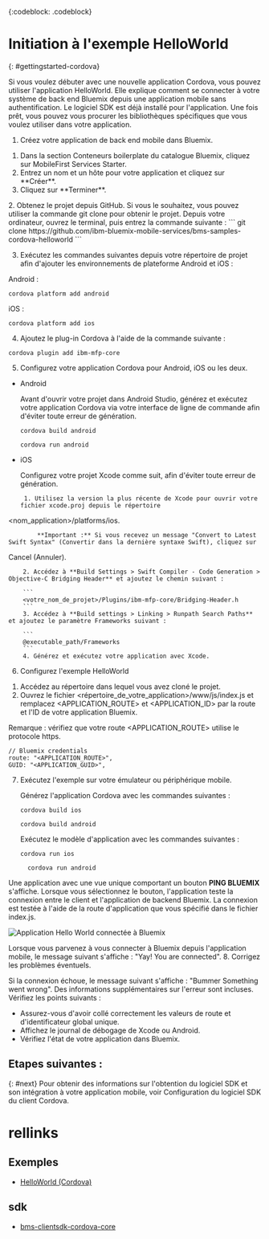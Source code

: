 <!-- Attribute definitions -->
{:codeblock: .codeblock}

# Initiation à l'exemple HelloWorld
{: #gettingstarted-cordova}

Si vous voulez débuter avec une nouvelle application Cordova, vous pouvez utiliser l'application HelloWorld. Elle explique comment se connecter à votre système de back end Bluemix depuis une application mobile sans authentification. Le logiciel SDK est déjà installé pour l'application. Une fois prêt, vous pouvez vous procurer les bibliothèques spécifiques que vous voulez utiliser dans
votre application.

1. Créez votre application de back end mobile dans Bluemix.
<ol>
	<li>Dans la section Conteneurs boilerplate du catalogue Bluemix, cliquez sur MobileFirst Services Starter.</li>
    	<li>Entrez un nom et un hôte pour votre application et cliquez sur **Créer**.</li>
    	<li>Cliquez sur **Terminer**. </li>
</ol>
2. Obtenez le projet depuis GitHub. Si vous le souhaitez, vous pouvez utiliser la commande git clone pour obtenir le projet. Depuis votre ordinateur, ouvrez le
terminal, puis entrez la commande suivante :
```
git clone https://github.com/ibm-bluemix-mobile-services/bms-samples-cordova-helloworld
```

3. Exécutez les commandes suivantes depuis votre répertoire de projet afin d'ajouter les environnements de plateforme Android et iOS :

Android :
```
cordova platform add android
```

iOS :
```
cordova platform add ios
```

4. Ajoutez le plug-in Cordova à l'aide de la commande suivante :
```
cordova plugin add ibm-mfp-core
```

5. Configurez votre application Cordova pour Android, iOS ou les deux.

 * Android

	 Avant d'ouvrir votre projet dans Android Studio, générez et exécutez votre application Cordova via votre interface de ligne de commande afin d'éviter toute erreur de génération.

	 ```
	 cordova build android
	 ```

	 ```
	 cordova run android
	 ```

 * iOS

	 Configurez votre projet Xcode comme suit, afin d'éviter toute erreur de génération.

	    1. Utilisez la version la plus récente de Xcode pour ouvrir votre fichier xcode.proj depuis le répertoire
&lt;nom_application&gt;/platforms/ios.

			**Important :** Si vous recevez un message "Convert to Latest Swift Syntax" (Convertir dans la dernière syntaxe Swift), cliquez sur
Cancel (Annuler).

		2. Accédez à **Build Settings > Swift Compiler - Code Generation > Objective-C Bridging Header** et ajoutez le chemin suivant :

		```
		<votre_nom_de_projet>/Plugins/ibm-mfp-core/Bridging-Header.h
		```
		3. Accédez à **Build settings > Linking > Runpath Search Paths** et ajoutez le paramètre Frameworks suivant :

		```
		@executable_path/Frameworks
		```
		4. Générez et exécutez votre application avec Xcode.

6. Configurez l'exemple HelloWorld
<ol>
	<li>Accédez au répertoire dans lequel vous avez cloné le projet.</li>
	<li>Ouvrez le fichier &lt;répertoire_de_votre_application&gt;/www/js/index.js et remplacez &lt;APPLICATION_ROUTE&gt; et &lt;APPLICATION_ID&gt; par la route et l'ID de votre application Bluemix.</li>
</ol>

Remarque : vérifiez que votre route &lt;APPLICATION_ROUTE&gt; utilise le protocole https.

```
// Bluemix credentials
route: "<APPLICATION_ROUTE>",
GUID: "<APPLICATION_GUID>",
```

7. Exécutez l'exemple sur votre émulateur ou périphérique mobile.

   Générez l'application Cordova avec les commandes suivantes :
	 ```
	 cordova build ios
	 ```
	 ```
	 cordova build android
	 ```

   Exécutez le modèle d'application avec les commandes suivantes :
	 ```
	 cordova run ios
	 ```
   ```
	 cordova run android
	 ```


Une application avec une vue unique comportant un bouton **PING BLUEMIX** s'affiche. Lorsque vous sélectionnez le bouton, l'application teste la connexion entre le client et l'application de backend Bluemix. La connexion est testée à l'aide de la route d'application que vous spécifié dans le fichier index.js.


![Application Hello World
connectée à Bluemix](images/yayconnected.jpg "Figure 1. Application Hello World connectée à Bluemix")

Lorsque vous parvenez à vous connecter à Bluemix depuis l'application mobile, le message suivant s'affiche : "Yay! You are connected".
8. Corrigez les problèmes éventuels.

<!--![Hello World application not connected to Bluemix](images/bummer_android.jpg "Figure 2. Hello World application not connected to Bluemix")-->

Si la connexion échoue, le message suivant s'affiche : "Bummer Something went wrong". Des informations supplémentaires sur l'erreur sont incluses.
Vérifiez les points suivants :
 * Assurez-vous d'avoir collé correctement les valeurs de route et d'identificateur global unique.
 * Affichez le journal de débogage de Xcode ou Android.
 * Vérifiez l'état de votre application dans Bluemix.

## Etapes suivantes :
{: #next}
Pour obtenir des informations sur l'obtention du logiciel SDK et son intégration à votre application mobile, voir Configuration du logiciel SDK du client Cordova.

# rellinks

## Exemples
   * [HelloWorld (Cordova)](https://github.com/ibm-bluemix-mobile-services/bms-samples-cordova-helloworld)

## sdk
   * [bms-clientsdk-cordova-core](https://github.com/ibm-bluemix-mobile-services/bms-clientsdk-cordova-plugin-core)

<!--## api
   * [Core API](https://www.{DomainName}/docs/api/content/api/mobilefirst/cordova/core-api-doc/overview-summary.html)
-->
